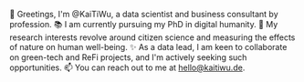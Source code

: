 👋 Greetings, I'm @KaiTiWu, a data scientist and business consultant by profession.
📚 I am currently pursuing my PhD in digital humanity.
👀 My research interests revolve around citizen science and measuring the effects of nature on human well-being.
✨ As a data lead, I am keen to collaborate on green-tech and ReFi projects, and I'm actively seeking such opportunities.
📫 You can reach out to me at hello@kaitiwu.de.
